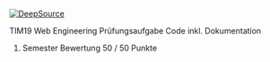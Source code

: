 [![DeepSource](https://static.deepsource.io/deepsource-badge-light-mini.svg)](https://deepsource.io/gh/daniel11609/web1-bot/?ref=repository-badge)

TIM19 Web Engineering Prüfungsaufgabe Code inkl. Dokumentation
1. Semester
Bewertung 50 / 50 Punkte
